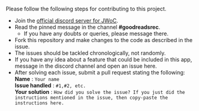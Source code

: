 Please follow the following steps for contributing to this project.

+ Join the [official discord server for JWoC](https://discord.gg/7Eu5kxe).
+ Read the pinned message in the channel **#goodreadsrec**.  
  + If you have any doubts or queries, please message there.
+ Fork this repository and make changes to the code as described in the issue. 
+ The issues should be tackled chronologically, not randomly.
+ If you have any idea about a feature that could be included in this app, message in the discord channel and open an issue here.
+ After solving each issue, submit a pull request stating the following:  
**Name** : `Your name`  
**Issue handled** : `#1,#2, etc.`  
**Your solution** : `How did you solve the issue? If you just did the instructions mentioned in the issue, then copy-paste the instructions here.`
